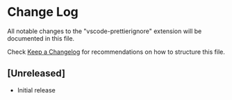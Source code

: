 # Change Log

All notable changes to the "vscode-prettierignore" extension will be documented in this file.

Check [Keep a Changelog](http://keepachangelog.com/) for recommendations on how to structure this file.

## [Unreleased]

- Initial release